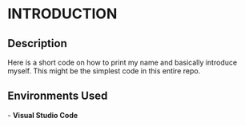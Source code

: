 <h1>INTRODUCTION</h1>

<h2>Description</h2>
Here is a short code on how to print my name and basically introduce myself. This might be the simplest code in this entire repo.

<h2>Environments Used </h2>
- <b>Visual Studio Code</b>

